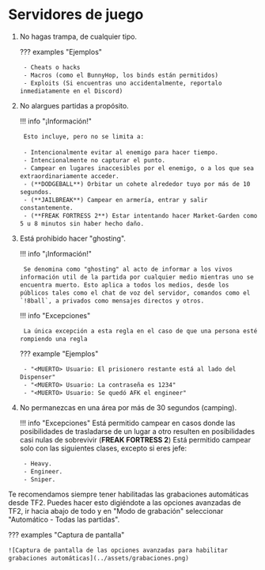 # Servidores de juego

1. No hagas trampa, de cualquier tipo.

    ??? examples "Ejemplos"

        - Cheats o hacks
        - Macros (como el BunnyHop, los binds están permitidos)
        - Exploits (Si encuentras uno accidentalmente, reportalo inmediatamente en el Discord)

2. No alargues partidas a propósito.

    !!! info "¡Información!"

        Esto incluye, pero no se limita a:

        - Intencionalmente evitar al enemigo para hacer tiempo.
        - Intencionalmente no capturar el punto.
        - Campear en lugares inaccesibles por el enemigo, o a los que sea extraordinariamente acceder.
        - (**DODGEBALL**) Orbitar un cohete alrededor tuyo por más de 10 segundos.
        - (**JAILBREAK**) Campear en armería, entrar y salir constantemente.
        - (**FREAK FORTRESS 2**) Estar intentando hacer Market-Garden como 5 u 8 minutos sin haber hecho daño.

3. Está prohibido hacer "ghosting".

    !!! info "¡Información!"

        Se denomina como "ghosting" al acto de informar a los vivos información util de la partida por cualquier medio mientras uno se encuentra muerto. Esto aplica a todos los medios, desde los públicos tales como el chat de voz del servidor, comandos como el `!8ball`, a privados como mensajes directos y otros.

    !!! info "Excepciones"

        La única excepción a esta regla en el caso de que una persona esté rompiendo una regla

    ??? example "Ejemplos"

        - "<MUERTO> Usuario: El prisionero restante está al lado del Dispenser"
        - "<MUERTO> Usuario: La contraseña es 1234"
        - "<MUERTO> Usuario: Se quedó AFK el engineer"

4. No permanezcas en una área por más de 30 segundos (camping).

    !!! info "Excepciones"
        Está permitido campear en casos donde las posibilidades de trasladarse de un lugar a otro resulten en posibilidades casi nulas de sobrevivir
        (**FREAK FORTRESS 2**) Está permitido campear solo con las siguientes clases, excepto si eres jefe:

        - Heavy.
        - Engineer.
        - Sniper.

Te recomendamos siempre tener habilitadas las grabaciones automáticas desde TF2. Puedes hacer esto digiéndote a las opciones avanzadas de TF2, ir hacia abajo de todo y en "Modo de grabación" seleccionar "Automático - Todas las partidas".

??? examples "Captura de pantalla"

    ![Captura de pantalla de las opciones avanzadas para habilitar grabaciones automáticas](../assets/grabaciones.png)